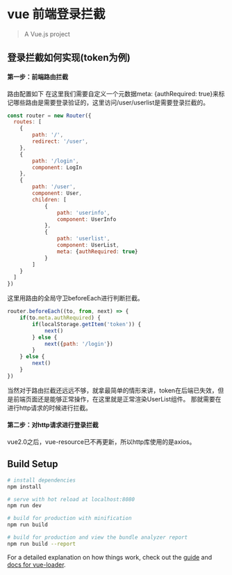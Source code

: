 # vue 前端登录拦截

> A Vue.js project

## 登录拦截如何实现(token为例)
#### 第一步：前端路由拦截
路由配置如下
在这里我们需要自定义一个元数据meta: {authRequired: true}来标记哪些路由是需要登录验证的，这里访问/user/userlist是需要登录拦截的。
```js
const router = new Router({
  routes: [
    {
        path: '/',
        redirect: '/user',
    },
    {
        path: '/login',
        component: LogIn
    },
    {
        path: '/user',
        component: User,
        children: [
            {
                path: 'userinfo',
                component: UserInfo
            },
            {
                path: 'userlist',
                component: UserList,
                meta: {authRequired: true}
            }
        ]
    }
  ]
})
```
这里用路由的全局守卫beforeEach进行判断拦截。
```js
router.beforeEach((to, from, next) => {
    if(to.meta.authRequired) {
        if(localStorage.getItem('token')) {
            next()
        } else {
            next({path: '/login'})
        }
    } else {
        next()
    }
})
```
当然对于路由拦截还远远不够，就拿最简单的情形来讲，token在后端已失效，但是前端页面还是能够正常操作，在这里就是正常渲染UserList组件。
那就需要在进行http请求的时候进行拦截。

#### 第二步：对http请求进行登录拦截
vue2.0之后，vue-resource已不再更新，所以http库使用的是axios。

## Build Setup

``` bash
# install dependencies
npm install

# serve with hot reload at localhost:8080
npm run dev

# build for production with minification
npm run build

# build for production and view the bundle analyzer report
npm run build --report
```

For a detailed explanation on how things work, check out the [guide](http://vuejs-templates.github.io/webpack/) and [docs for vue-loader](http://vuejs.github.io/vue-loader).
